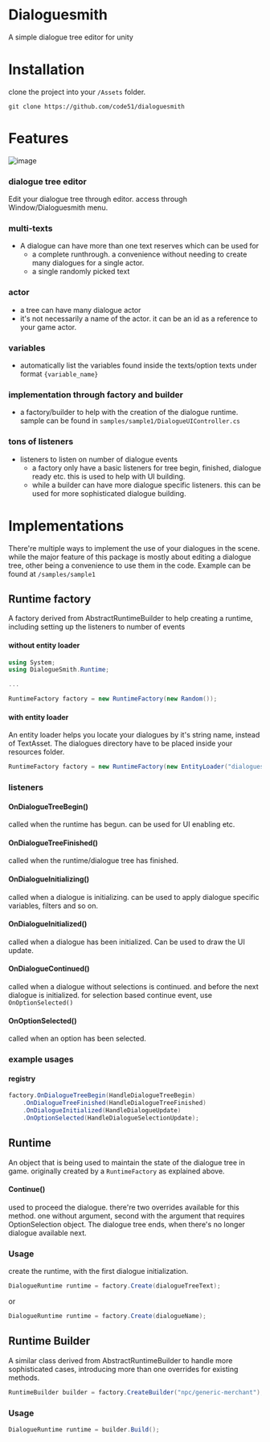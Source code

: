 # Dialoguesmith
A simple dialogue tree editor for unity

# Installation
clone the project into your ```/Assets``` folder.
```
git clone https://github.com/code51/dialoguesmith
```

# Features
![image](https://user-images.githubusercontent.com/5824953/42807569-c12d9f88-89e3-11e8-8332-bf303a85e6d4.png)
### dialogue tree editor
Edit your dialogue tree through editor. access through Window/Dialoguesmith menu.
### multi-texts
- A dialogue can have more than one text reserves which can be used for
  - a complete runthrough. a convenience without needing to create many dialogues for a single actor.
  - a single randomly picked text
### actor
- a tree can have many dialogue actor
- it's not necessarily a name of the actor. it can be an id as a reference to your game actor.
### variables
- automatically list the variables found inside the texts/option texts under format ```{variable_name}```
### implementation through factory and builder
- a factory/builder to help with the creation of the dialogue runtime. sample can be found in ```samples/sample1/DialogueUIController.cs```
### tons of listeners
- listeners to listen on number of dialogue events
  - a factory only have a basic listeners for tree begin, finished, dialogue ready etc. this is used to help with UI building.
  - while a builder can have more dialogue specific listeners. this can be used for more sophisticated dialogue building.

# Implementations
There're multiple ways to implement the use of your dialogues in the scene. while the major feature of this package is mostly about editing a dialogue tree, other being a convenience to use them in the code. Example can be found at ```/samples/sample1```

## Runtime factory
A factory derived from AbstractRuntimeBuilder to help creating a runtime, including setting up the listeners to number of events

#### without entity loader
```c#
using System;
using DialogueSmith.Runtime;

...

RuntimeFactory factory = new RuntimeFactory(new Random());
```

#### with entity loader
An entity loader helps you locate your dialogues by it's string name, instead of TextAsset. The dialogues directory have to be placed inside your resources folder.
```c#
RuntimeFactory factory = new RuntimeFactory(new EntityLoader("dialogues"), new Random());
```

### listeners
#### OnDialogueTreeBegin()
called when the runtime has begun. can be used for UI enabling etc.

#### OnDialogueTreeFinished()
called when the runtime/dialogue tree has finished.

#### OnDialogueInitializing()
called when a dialogue is initializing. can be used to apply dialogue specific variables, filters and so on.

#### OnDialogueInitialized()
called when a dialogue has been initialized. Can be used to draw the UI update.

#### OnDialogueContinued()
called when a dialogue without selections is continued. and before the next dialogue is initialized. for selection based continue event, use ```OnOptionSelected()```

#### OnOptionSelected()
called when an option has been selected. 

### example usages
#### registry
```c#
factory.OnDialogueTreeBegin(HandleDialogueTreeBegin)
	.OnDialogueTreeFinished(HandleDialogueTreeFinished)
	.OnDialogueInitialized(HandleDialogueUpdate)
	.OnOptionSelected(HandleDialogueSelectionUpdate);
```

## Runtime
An object that is being used to maintain the state of the dialogue tree in game. originally created by a ```RuntimeFactory``` as explained above.

#### Continue()
used to proceed the dialogue. there're two overrides available for this method. one without argument, second with the argument that requires OptionSelection object. 
The dialogue tree ends, when there's no longer dialogue available next.

### Usage
create the runtime, with the first dialogue initialization.
```c#
DialogueRuntime runtime = factory.Create(dialogueTreeText);
```
or 
```c#
DialogueRuntime runtime = factory.Create(dialogueName);
```

## Runtime Builder
A similar class derived from AbstractRuntimeBuilder to handle more sophisticated cases, introducing more than one overrides for existing methods.

```c#
RuntimeBuilder builder = factory.CreateBuilder("npc/generic-merchant");
```

### Usage
```c#
DialogueRuntime runtime = builder.Build();
```
